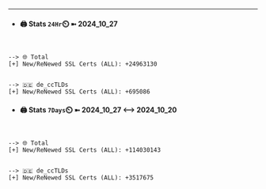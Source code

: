 

---
- #### 🖨️ **Stats** `24Hr`⏲️ ➼ 2024_10_27
```console


--> 🌐 Total
[+] New/ReNewed SSL Certs (ALL): +24963130


--> 🇩🇪 de_ccTLDs
[+] New/ReNewed SSL Certs (ALL): +695086

```

- #### 🖨️ **Stats** `7Days`⏲️ ➼ 2024_10_27 <--> 2024_10_20
```console


--> 🌐 Total
[+] New/ReNewed SSL Certs (ALL): +114030143


--> 🇩🇪 de_ccTLDs
[+] New/ReNewed SSL Certs (ALL): +3517675

```

